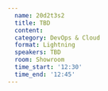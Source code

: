 ```yaml
---
  name: 20d2t3s2
  title: TBD
  content:
  category: DevOps & Cloud
  format: Lightning
  speakers: TBD
  room: Showroom
  time_start: '12:30'
  time_end: '12:45'
---
```


